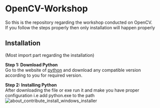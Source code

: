 # OpenCV-Workshop
So this is the repository regarding the workshop conducted on OpenCV. <br>
If you follow the steps properly then only installation will happen properly

## Installation
(Most import part regarding the installation)

**Step 1: Download Python** <br>
Go to the website of [python](https://www.python.org/downloads/) and download any compatible version according to you for required version.

**Step 2: Installing Python** <br>
After downloading the file or exe run it and make you have proper configuration i.e add python.exe to the path <br>
![about_contribute_install_windows_installer](https://github.com/Team-Raptors/OpenCV-Workshop/assets/68473120/c2a5ca2a-8a1f-44a6-9651-4dacc456c505)

